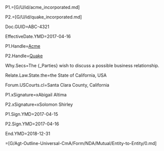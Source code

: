 P1.=[G/U/id/acme_incorporated.md]

P2.=[G/U/id/quake_incorporated.md]

Doc.GUID=ABC-4321

EffectiveDate.YMD=2017-04-16

P1.Handle=<a href="#." class="definedterm">Acme</a>

P2.Handle=<a href="#." class="definedterm">Quake</a>

Why.Secs=The {_Parties} wish to discuss a possible business relationship.

Relate.Law.State.the=the State of California, USA

Forum.USCourts.cl=Santa Clara County, California

P1.xSignature=xAbigail Altima

P2.xSignature=xSolomon Shirley

P1.Sign.YMD=2017-04-15

P2.Sign.YMD=2017-04-16

End.YMD=2018-12-31

=[G/Agt-Outline-Universal-CmA/Form/NDA/Mutual/Entity-to-Entity/0.md]